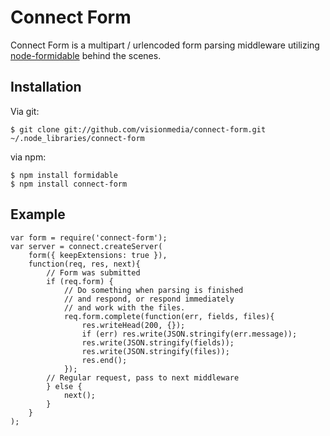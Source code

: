 
# Connect Form

Connect Form is a multipart / urlencoded form parsing middleware utilizing [node-formidable](http://github.com/felixge/node-formidable) behind the scenes.

## Installation

Via git:

    $ git clone git://github.com/visionmedia/connect-form.git ~/.node_libraries/connect-form

via npm:

	$ npm install formidable
	$ npm install connect-form

## Example

    var form = require('connect-form');
    var server = connect.createServer(
	    form({ keepExtensions: true }),
	    function(req, res, next){
		    // Form was submitted
	        if (req.form) {
		        // Do something when parsing is finished
		        // and respond, or respond immediately
		        // and work with the files.
	            req.form.complete(function(err, fields, files){
	                res.writeHead(200, {});
	                if (err) res.write(JSON.stringify(err.message));
	                res.write(JSON.stringify(fields));
	                res.write(JSON.stringify(files));
	                res.end();
	            });
	        // Regular request, pass to next middleware
	        } else {
	            next();
	        }
	    }
	);